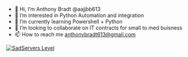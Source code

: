 - 👋 Hi, I’m Anthony Bradt @aajjbb613
- 👀 I’m interested in Python Automation and integration 
- 🌱 I’m currently learning Powershell + Python
- 💞️ I’m looking to collaborate on IT contracts for small to med buisness
- 📫 How to reach me anthonybradt613@gmail.com

[![SadServers Level](https://img.shields.io/badge/SadServers-Advanced-7B1FA2?style=for-the-badge&labelColor=FFC400&logo=terraform&logoColor=1A237E&logoSize=auto)](https://sadservers.com)


<!---
NoLivesMatter420/NoLivesMatter420 is a ✨ special ✨ repository because its `README.md` (this file) appears on your GitHub profile.
You can click the Preview link to take a look at your changes.
--->
